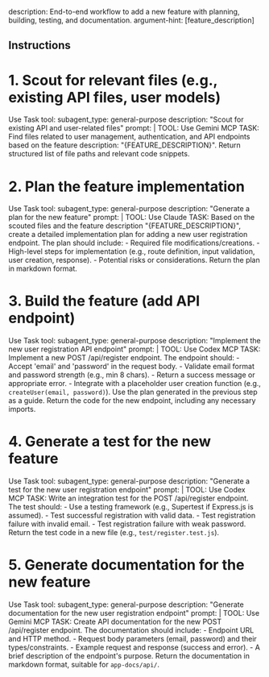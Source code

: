 description: End-to-end workflow to add a new feature with planning, building, testing, and documentation.
argument-hint: [feature_description]

## Instructions

# 1. Scout for relevant files (e.g., existing API files, user models)
Use Task tool:
  subagent_type: general-purpose
  description: "Scout for existing API and user-related files"
  prompt: |
    TOOL: Use Gemini MCP
    TASK: Find files related to user management, authentication, and API endpoints based on the feature description: "{FEATURE_DESCRIPTION}".
    Return structured list of file paths and relevant code snippets.

# 2. Plan the feature implementation
Use Task tool:
  subagent_type: general-purpose
  description: "Generate a plan for the new feature"
  prompt: |
    TOOL: Use Claude
    TASK: Based on the scouted files and the feature description "{FEATURE_DESCRIPTION}", create a detailed implementation plan for adding a new user registration endpoint.
    The plan should include:
    - Required file modifications/creations.
    - High-level steps for implementation (e.g., route definition, input validation, user creation, response).
    - Potential risks or considerations.
    Return the plan in markdown format.

# 3. Build the feature (add API endpoint)
Use Task tool:
  subagent_type: general-purpose
  description: "Implement the new user registration API endpoint"
  prompt: |
    TOOL: Use Codex MCP
    TASK: Implement a new POST /api/register endpoint.
    The endpoint should:
    - Accept 'email' and 'password' in the request body.
    - Validate email format and password strength (e.g., min 8 chars).
    - Return a success message or appropriate error.
    - Integrate with a placeholder user creation function (e.g., `createUser(email, password)`).
    Use the plan generated in the previous step as a guide.
    Return the code for the new endpoint, including any necessary imports.

# 4. Generate a test for the new feature
Use Task tool:
  subagent_type: general-purpose
  description: "Generate a test for the new user registration endpoint"
  prompt: |
    TOOL: Use Codex MCP
    TASK: Write an integration test for the POST /api/register endpoint.
    The test should:
    - Use a testing framework (e.g., Supertest if Express.js is assumed).
    - Test successful registration with valid data.
    - Test registration failure with invalid email.
    - Test registration failure with weak password.
    Return the test code in a new file (e.g., `test/register.test.js`).

# 5. Generate documentation for the new feature
Use Task tool:
  subagent_type: general-purpose
  description: "Generate documentation for the new user registration endpoint"
  prompt: |
    TOOL: Use Gemini MCP
    TASK: Create API documentation for the new POST /api/register endpoint.
    The documentation should include:
    - Endpoint URL and HTTP method.
    - Request body parameters (email, password) and their types/constraints.
    - Example request and response (success and error).
    - A brief description of the endpoint's purpose.
    Return the documentation in markdown format, suitable for `app-docs/api/`.
